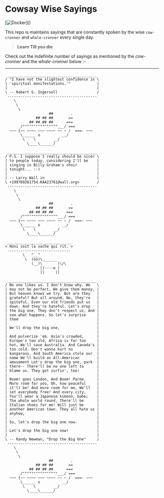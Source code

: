 # Cowsay Wise Sayings

[![Docker](https://cdn.vox-cdn.com/thumbor/fbrTLtxuP2D29o8VJUaE-u3NKfU=/0x0:792x613/1200x800/filters:focal(300x237:426x363)/cdn.vox-cdn.com/uploads/chorus_image/image/59850273/Docker_logo_011.0.png)]()


This repo is maintains sayings that are constantly spoken by the wise `cow-cronner` and `whale-cronner` every single day.




> **Learn Till you die**


Check out the indefinite number of sayings as mentioned by the *cow-cronner* and the *whale-cronner* below :-

---
```
 _________________________________________ 
/ "I have not the slightest confidence in \
| 'spiritual manifestations.'"            |
|                                         |
\ -- Robert G. Ingersoll                  /
 ----------------------------------------- 
    \
     \
      \     
                    ##        .            
              ## ## ##       ==            
           ## ## ## ##      ===            
       /""""""""""""""""___/ ===        
  ~~~ {~~ ~~~~ ~~~ ~~~~ ~~ ~ /  ===- ~~~   
       \______ o          __/            
        \    \        __/             
          \____\______/   
```
```
 _________________________________________ 
/ P.S. I suppose I really should be nicer \
| to people today, considering I'll be    |
| singing in Billy Graham's choir         |
| tonight... :-)                          |
|                                         |
| -- Larry Wall in                        |
\ <199709261754.KAA23761@wall.org>        /
 ----------------------------------------- 
    \
     \
      \     
                    ##        .            
              ## ## ##       ==            
           ## ## ## ##      ===            
       /""""""""""""""""___/ ===        
  ~~~ {~~ ~~~~ ~~~ ~~~~ ~~ ~ /  ===- ~~~   
       \______ o          __/            
        \    \        __/             
          \____\______/   
```
```
 _____________________________
< Honi soit la vache qui rit. >
 -----------------------------
        \   ^__^
         \  (oo)\_______
            (__)\       )\/\
                ||----w |
                ||     ||
```
```
 _________________________________________ 
/ No one likes us. I don't know why. We   \
| may not be perfect, We give them money, |
| But heaven knows we try. But are they   |
| grateful? But all around, No, they're   |
| spiteful, Even our old friends put us   |
| down. And they're hateful. Let's drop   |
| the big one, They don't respect us, And |
| see what happens. So let's surprise     |
| them                                    |
|                                         |
| We'll drop the big one,                 |
|                                         |
| And pulverize 'em. Asia's crowded,      |
| Europe's too old, Africa is far too     |
| hot, We'll save Australia. And Canada's |
| too cold. Don't wanna hurt no           |
| kangaroos. And South America stole our  |
| name We'll build an All-American        |
| amusement Let's drop the big one, park  |
| there-- There'll be no one left to      |
| blame us. They got surfin', too!        |
|                                         |
| Boom! goes London, And Boom! Paree.     |
| More room for you, Oh, how peaceful     |
| it'll be! And more room for me, We'll   |
| set everybody free! And every city,     |
| You'll wear a Japanese kimono, babe;    |
| The whole world round, There'll be      |
| Italian shoes for me! Will just be      |
| another American town. They all hate us |
| anyhow,                                 |
|                                         |
| So, let's drop the big one now.         |
|                                         |
| Let's drop the big one now!             |
|                                         |
\ -- Randy Newman, "Drop the Big One"     /
 ----------------------------------------- 
    \
     \
      \     
                    ##        .            
              ## ## ##       ==            
           ## ## ## ##      ===            
       /""""""""""""""""___/ ===        
  ~~~ {~~ ~~~~ ~~~ ~~~~ ~~ ~ /  ===- ~~~   
       \______ o          __/            
        \    \        __/             
          \____\______/   
```

